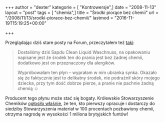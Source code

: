 +++
author = "dexter"
kategorie = [ "Kontrowersje",]
date = "2008-11-13"
layout = "post"
tags = [ "chemia",]
title = "Środki piorące bez chemii"
url = "/2008/11/13/srodki-piorace-bez-chemii/"
lastmod = "2016-11-19T15:19:25+00:00"

+++

Przeglądając dziś stare posty na Forum, przeczytałem też [taki][1]:

> Dostaliśmy dziś Sapdu Clean Liquid Waschnuss, na opakowaniu napisane jest że środek ten do prania jest bez żadnej chemii, dodatkowo jest on przeznaczony dla alergików. 
> 
> Wypróbowałam ten płyn &#8211; wyprałam w nim ubranka synka. Okazało się że faktycznie jest to delikatny środek, nie podrażnił skóry mojego dziecka, przy tym dość dobrze pierze, a pranie nie pachnie żadną chemią ☺️

Producent tego płynu może stać się bogaty. Królewskie Stowarzyszenie Chemików [ogłosiło właśnie][2], że ten, kto pierwszy opracuje i dostarczy do siedziby Stowarzyszenia materiał w 100 procentach pozbawiony chemii, otrzyma nagrodę w wysokości 1 miliona brytyjskich funtów!

 [1]: http://www.atopowe-zapalenie.pl/forum/viewtopic.php?t=4172
 [2]: http://www.rsc.org/AboutUs/News/PressReleases/2008/ChemicalFree.asp